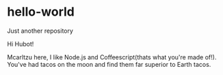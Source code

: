 # hello-world
Just another repository

Hi Hubot!

Mcarltzu here, I like Node.js and Coffeescript(thats what you're made of!).
You've had tacos on the moon and find them far superior to Earth tacos.
